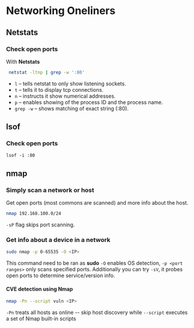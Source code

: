 # Networking Oneliners

## Netstats

### Check open ports

With **Netstats**

```sh
 netstat -ltnp | grep -w ':80' 
```

- `l` – tells netstat to only show listening sockets.
- `t` – tells it to display tcp connections.
- `n` – instructs it show numerical addresses.
- `p` – enables showing of the process ID and the process name.
- `grep -w` – shows matching of exact string (:80).

## lsof 

### Check open ports

```shell
lsof -i :80
```

## nmap

### Simply scan a network or host

Get open ports (most commons are scanned) and more info about the host.

```bash 
nmap 192.168.100.0/24
```

`-sP` flag skips port scanning.

### Get info about a device in a network
```bash
sudo nmap -p 0-65535 -O <IP>
```

This command need to be ran as **sudo** `-O` enables OS detection, `-p <port ranges>` only scans specified ports. Additionally you can try `-sV`, it probes open ports to determine service/version info.

#### CVE detection using Nmap
```bash
nmap -Pn --script vuln <IP>
```

`-Pn` treats all hosts as online -- skip host discovery while `--script`
executes a set of Nmap built-in scripts
